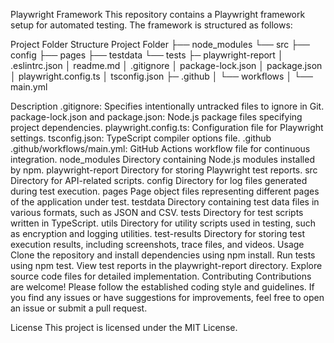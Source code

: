 Playwright Framework
This repository contains a Playwright framework setup for automated testing. The framework is structured as follows:

Project Folder Structure
Project Folder
├── node_modules
└── src
       ├── config
       ├── pages
       ├── testdata
       └── tests
├─ playwright-report
│ .eslintrc.json
│ readme.md
│ .gitignore
│ package-lock.json
│ package.json
│ playwright.config.ts
│ tsconfig.json
├─ .github
│        └── workflows
│                 └── main.yml

Description
.gitignore: Specifies intentionally untracked files to ignore in Git.
package-lock.json and package.json: Node.js package files specifying project dependencies.
playwright.config.ts: Configuration file for Playwright settings.
tsconfig.json: TypeScript compiler options file.
.github
.github/workflows/main.yml: GitHub Actions workflow file for continuous integration.
node_modules
Directory containing Node.js modules installed by npm.
playwright-report
Directory for storing Playwright test reports.
src
Directory for API-related scripts.
config
Directory for log files generated during test execution.
pages
Page object files representing different pages of the application under test.
testdata
Directory containing test data files in various formats, such as JSON and CSV.
tests
Directory for test scripts written in TypeScript.
utils
Directory for utility scripts used in testing, such as encryption and logging utilities.
test-results
Directory for storing test execution results, including screenshots, trace files, and videos.
Usage
Clone the repository and install dependencies using npm install.
Run tests using npm test.
View test reports in the playwright-report directory.
Explore source code files for detailed implementation.
Contributing
Contributions are welcome! Please follow the established coding style and guidelines. If you find any issues or have suggestions for improvements, feel free to open an issue or submit a pull request.

License
This project is licensed under the MIT License.
